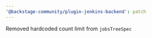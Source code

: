 ```yaml
---
'@backstage-community/plugin-jenkins-backend': patch
---
```


Removed hardcoded count limit from `jobsTreeSpec`
